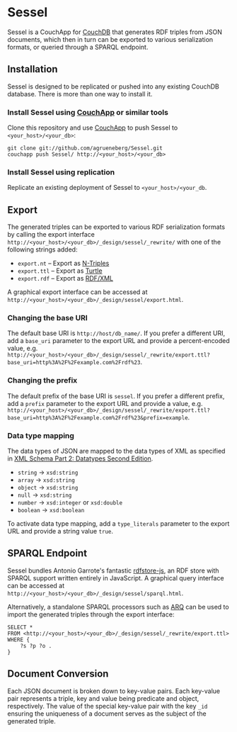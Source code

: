 Sessel
======

Sessel is a CouchApp for [CouchDB](http://couchdb.apache.org) that generates RDF triples from JSON documents, which then in turn can be exported to various serialization formats, or queried through a SPARQL endpoint.


Installation
------------

Sessel is designed to be replicated or pushed into any existing CouchDB database. There is more than one way to install it.

### Install Sessel using [CouchApp](http://couchapp.org) or similar tools

Clone this repository and use [CouchApp](http://couchapp.org) to push Sessel to `<your_host>/<your_db>`:

    git clone git://github.com/agrueneberg/Sessel.git
    couchapp push Sessel/ http://<your_host>/<your_db>

### Install Sessel using replication

Replicate an existing deployment of Sessel to `<your_host>/<your_db`.


Export
------

The generated triples can be exported to various RDF serialization formats by calling the export interface `http://<your_host>/<your_db>/_design/sessel/_rewrite/` with one of the following strings added:

* `export.nt` – Export as [N-Triples](http://www.w3.org/TR/rdf-testcases/#ntriples)
* `export.ttl` – Export as [Turtle](http://www.w3.org/TeamSubmission/turtle/)
* `export.rdf` – Export as [RDF/XML](http://www.w3.org/TR/rdf-syntax-grammar/)

A graphical export interface can be accessed at `http://<your_host>/<your_db>/_design/sessel/export.html`.

### Changing the base URI

The default base URI is `http://host/db_name/`. If you prefer a different URI, add a `base_uri` parameter to the export URL and provide a percent-encoded value, e.g. `http://<your_host>/<your_db>/_design/sessel/_rewrite/export.ttl?base_uri=http%3A%2F%2Fexample.com%2Frdf%23`.

### Changing the prefix

The default prefix of the base URI is `sessel`. If you prefer a different prefix, add a `prefix` parameter to the export URL and provide a value, e.g. `http://<your_host>/<your_db>/_design/sessel/_rewrite/export.ttl?base_uri=http%3A%2F%2Fexample.com%2Frdf%23&prefix=example`.

### Data type mapping

The data types of JSON are mapped to the data types of XML as specified in [XML Schema Part 2: Datatypes Second Edition](http://www.w3.org/TR/xmlschema-2/).

* `string` → `xsd:string`
* `array` → `xsd:string`
* `object` → `xsd:string`
* `null` → `xsd:string`
* `number` → `xsd:integer` or `xsd:double`
* `boolean` → `xsd:boolean`

To activate data type mapping, add a `type_literals` parameter to the export URL and provide a string value `true`.


SPARQL Endpoint
---------------

Sessel bundles Antonio Garrote's fantastic [rdfstore-js](https://github.com/antoniogarrote/rdfstore-js), an RDF store with SPARQL support written entirely in JavaScript. A graphical query interface can be accessed at `http://<your_host>/<your_db>/_design/sessel/sparql.html`.

Alternatively, a standalone SPARQL processors such as [ARQ](http://jena.sourceforge.net/ARQ/) can be used to import the generated triples through the export interface:

    SELECT *
    FROM <http://<your_host>/<your_db>/_design/sessel/_rewrite/export.ttl>
    WHERE {
        ?s ?p ?o .
    }


Document Conversion
-------------------

Each JSON document is broken down to key-value pairs. Each key-value pair represents a triple, key and value being predicate and object, respectively. The value of the special key-value pair with the key `_id` ensuring the uniqueness of a document serves as the subject of the generated triple.

